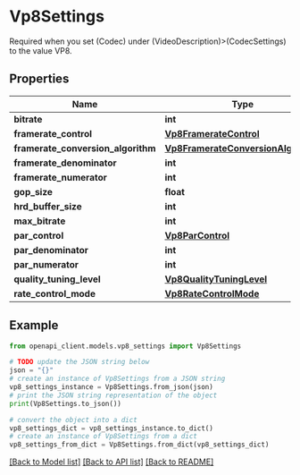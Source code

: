 # Vp8Settings

Required when you set (Codec) under (VideoDescription)>(CodecSettings) to the value VP8.

## Properties

Name | Type | Description | Notes
------------ | ------------- | ------------- | -------------
**bitrate** | **int** |  | [optional] 
**framerate_control** | [**Vp8FramerateControl**](Vp8FramerateControl.md) |  | [optional] 
**framerate_conversion_algorithm** | [**Vp8FramerateConversionAlgorithm**](Vp8FramerateConversionAlgorithm.md) |  | [optional] 
**framerate_denominator** | **int** |  | [optional] 
**framerate_numerator** | **int** |  | [optional] 
**gop_size** | **float** |  | [optional] 
**hrd_buffer_size** | **int** |  | [optional] 
**max_bitrate** | **int** |  | [optional] 
**par_control** | [**Vp8ParControl**](Vp8ParControl.md) |  | [optional] 
**par_denominator** | **int** |  | [optional] 
**par_numerator** | **int** |  | [optional] 
**quality_tuning_level** | [**Vp8QualityTuningLevel**](Vp8QualityTuningLevel.md) |  | [optional] 
**rate_control_mode** | [**Vp8RateControlMode**](Vp8RateControlMode.md) |  | [optional] 

## Example

```python
from openapi_client.models.vp8_settings import Vp8Settings

# TODO update the JSON string below
json = "{}"
# create an instance of Vp8Settings from a JSON string
vp8_settings_instance = Vp8Settings.from_json(json)
# print the JSON string representation of the object
print(Vp8Settings.to_json())

# convert the object into a dict
vp8_settings_dict = vp8_settings_instance.to_dict()
# create an instance of Vp8Settings from a dict
vp8_settings_from_dict = Vp8Settings.from_dict(vp8_settings_dict)
```
[[Back to Model list]](../README.md#documentation-for-models) [[Back to API list]](../README.md#documentation-for-api-endpoints) [[Back to README]](../README.md)



